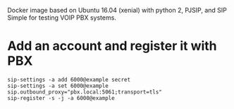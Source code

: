 Docker image based on Ubuntu 16.04 (xenial) with python 2, PJSIP, and SIP Simple
 for testing VOIP PBX systems.

# Add an account and register it with PBX

```
sip-settings -a add 6000@example secret
sip-settings -a set 6000@example sip.outbound_proxy="pbx.local:5061;transport=tls"
sip-register -s -j -a 6000@example
```
